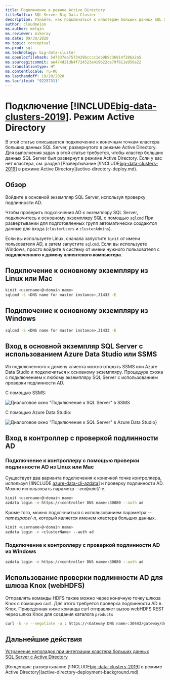 ```yaml
---
title: Подключение в режиме Active Directory
titleSuffix: SQL Server Big Data Cluster
description: Узнайте, как подключаться к кластерам больших данных SQL Server в домене Active Directory.
author: cloudmelon
ms.author: melqin
ms.reviewer: mikeray
ms.date: 09/30/2020
ms.topic: conceptual
ms.prod: sql
ms.technology: big-data-cluster
ms.openlocfilehash: 547337ea7573429bcccc1eb9b9c36914f286a2a5
ms.sourcegitcommit: ae474d21db4f724523e419622ce79f611e956a22
ms.translationtype: HT
ms.contentlocale: ru-RU
ms.lasthandoff: 10/20/2020
ms.locfileid: "92257311"
---
```

# <a name="connect-big-data-clusters-2019-active-directory-mode"></a>Подключение [!INCLUDE[big-data-clusters-2019](../includes/ssbigdataclusters-ss-nover.md)]. Режим Active Directory

В этой статье описывается подключение к конечным точкам кластера больших данных SQL Server, развернутого в режиме Active Directory. Для выполнения задач в этой статье требуется, чтобы кластер больших данных SQL Server был развернут в режиме Active Directory. Если у вас нет кластера, см. раздел [Развертывание [!INCLUDE[big-data-clusters-2019](../includes/ssbigdataclusters-ss-nover.md)] в режиме Active Directory](active-directory-deploy.md).

## <a name="overview"></a>Обзор

Войдите в основной экземпляр SQL Server, используя проверку подлинности AD.

Чтобы проверить подключения AD к экземпляру SQL Server, подключитесь к основному экземпляру SQL с помощью `sqlcmd` При развертывании для подготовленных групп автоматически создаются данные для входа (`clusterUsers` и `clusterAdmins`).

Если вы используете Linux, сначала запустите `kinit` от имени пользователя AD, а затем запустите `sqlcmd`. Если вы используете Windows, просто войдите в систему от имени нужного пользователя с **подключенного к домену клиентского компьютера**.

## <a name="connect-to-master-instance-from-linuxmac"></a>Подключение к основному экземпляру из Linux или Mac

```bash
kinit <username>@<domain name>
sqlcmd -S <DNS name for master instance>,31433 -E
```

## <a name="connect-to-master-instance-from-windows"></a>Подключение к основному экземпляру из Windows

```cmd
sqlcmd -S <DNS name for master instance>,31433 -E
```

## <a name="log-in-to-sql-server-master-instance-using-azure-data-studio-or-ssms"></a>Вход в основной экземпляр SQL Server с использованием Azure Data Studio или SSMS

Из подключенного к домену клиента можно открыть SSMS или Azure Data Studio и подключиться к основному экземпляру. Процедура схожа с подключением к любому экземпляру SQL Server с использованием проверки подлинности AD.

С помощью SSMS:

![Диалоговое окно "Подключение к SQL Server" в SSMS](./media/deploy-active-directory/image23.png)

С помощью Azure Data Studio:

![Диалоговое окно "Подключение к SQL Server" в Azure Data Studio](./media/deploy-active-directory/image24.png)}

## <a name="log-in-to-controller-with-ad-authentication"></a>Вход в контроллер с проверкой подлинности AD

### <a name="connect-to-controller-with-ad-authentication-from-linuxmac"></a>Подключение к контроллеру с помощью проверки подлинности AD из Linux или Mac

Существует два варианта подключения к конечной точке контроллера, используя [!INCLUDE [azure-data-cli-azdata](../includes/azure-data-cli-azdata.md)] и проверку подлинности AD. Можно использовать параметр *--endpoint/-e*.

```bash
kinit <username>@<domain name>
azdata login -e https://<controller DNS name>:30080 --auth ad
```

Кроме того, можно подключиться с использованием параметра *--namespace/-n*, который является именем кластера больших данных.

```bash
kinit <username>@<domain name>
azdata login -n <clusterName> --auth ad
```

### <a name="connect-to-controller-with-ad-authentication-from-windows"></a>Подключение к контроллеру с проверкой подлинности AD из Windows

```cmd
azdata login -e https://<controller DNS name>:30080 --auth ad
```

## <a name="use-ad-authentication-to-knox-gateway-webhdfs"></a>Использование проверки подлинности AD для шлюза Knox (webHDFS)

Отправлять команды HDFS также можно через конечную точку шлюза Knox с помощью curl. Для этого требуется проверка подлинности AD в Knox. Приведенная ниже команда curl отправляет вызов webHDFS REST через шлюз Knox для создания каталога `products`

```bash
curl -k -v --negotiate -u : https://<Gateway DNS name>:30443/gateway/default/webhdfs/v1/products?op=MKDIRS -X PUT
```

## <a name="next-steps"></a>Дальнейшие действия

[Устранение неполадок при интеграции кластера больших данных SQL Server с Active Directory](troubleshoot-active-directory.md)

[Концепция: развертывание [!INCLUDE[big-data-clusters-2019](../includes/ssbigdataclusters-ss-nover.md)] в режиме Active Directory](active-directory-deployment-background.md)
